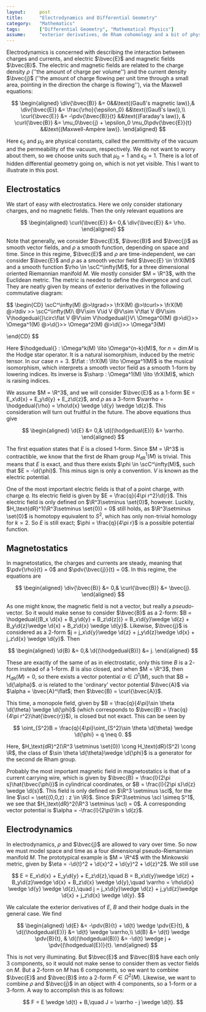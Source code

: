 ```yaml
---
layout:     post
title:      "Electrodynamics and Differential Geometry"
category:   "Mathematics"
tags:       ["Differential Geometry", "Mathematical Physics"]
assume:     "exterior derivatives, de Rham cohomology and a bit of physics"
---
```


Electrodynamics is concerned with describing the interaction between charges and currents, and electric $\bvec{E}$ and magnetic fields $\bvec{B}$. The electric and magnetic fields are related to the charge density $\rho$ (''the amount of charge per volume'') and the current density $\bvec{j}$ (''the amount of charge flowing per unit time through a small area, pointing in the direction the charge is flowing''), via the Maxwell equations:

$$
\begin{aligned}
    \div{\bvec{B}} &= 0&&\text{(Gauß's magnetic law)},& \div{\bvec{E}} &= \frac{\rho}{\epsilon_0} &&\text{(Gauß's law)},\\
    \curl{\bvec{E}} &= -\pdv{\bvec{B}}{t} &&\text{(Faraday's law)}, & \curl{\bvec{B}} &= \mu_0\bvec{j} + \epsilon_0 \mu_0\pdv{\bvec{E}}{t} &&\text{(Maxwell-Ampère law)}.
\end{aligned}
$$

Here $\epsilon_0$ and $\mu_0$ are physical constants, called the permittivity of the vacuum and the permeability of the vacuum, respectively. We do not want to worry about them, so we choose units such that $\mu_0 = 1$ and $\epsilon_0 = 1$. There is a lot of hidden differential geometry going on, which is not yet visible. This I want to illustrate in this post.
<!--more-->

## Electrostatics
We start of easy with electrostatics. Here we only consider stationary charges, and no magnetic fields. Then the only relevant equations are 

$$
\begin{aligned}
    \curl{\bvec{E}} &= 0,&
    \div{\bvec{E}} &= \rho.
\end{aligned}
$$

Note that generally, we consider $\bvec{E}$, $\bvec{B}$ and $\bvec{j}$ as smooth vector fields, and $\rho$ a smooth function, depending on space and time. Since in this regime, $\bvec{E}$ and $\rho$ are time-independent, we can consider $\bvec{E}$ and $\rho$ as a smooth vector field $\bvec{E} \in \frX(M)$ and a smooth function $\rho \in \scC^\infty(M)$, for a three dimensional oriented Riemannian manifold $M$. We mostly consider $M = \R^3$, with the Euclidean metric. The metric is needed to define the divergence and curl. They are neatly given by means of exterior derivatives in the following commutative diagram:

$$
\begin{CD}
\scC^\infty(M)  @>\tgrad>> \frX(M) @>\tcurl>>     \frX(M) @>\tdiv >>              \scC^\infty(M)\\
@V\sim V\id V               @V\sim V\flat V         @V\sim V\hodgedual{}\circ\flat V @V\sim V\hodgedual{}V\\
\Omega^0(M)     @>\d{}>>    \Omega^1(M) @>\d{}>>    \Omega^2(M) @>\d{}>>            \Omega^3(M)

\end{CD}
$$

Here $\hodgedual{} : \Omega^k(M) \lito \Omega^{n-k}(M)$, for $n = \dim M$ is the Hodge star operator. It is a natural isomorphism, induced by the metric tensor. In our case $n = 3$. $\flat : \frX(M) \lito \Omega^1(M)$ is the musical isomorphism, which interprets a smooth vector field as a smooth $1$-form by lowering indices. Its inverse is $\sharp : \Omega^1(M) \lito \frX(M)$, which is raising indices.

We assume $M = \R^3$, and we will consider $\bvec{E}$ as a $1$-form $E = E_x\d{x} + E_y\d{y} + E_z\d{z}$, and $\rho$ as a $3$-form $\varrho = \hodgedual{\rho} = \rho\d{x} \wedge \d{y} \wedge \d{z}$. This consideration will turn out fruitful in the future. The above equations thus give

$$
\begin{aligned}
    \d{E} &= 0,&
    \d{(\hodgedual{E})} &= \varrho.
\end{aligned}
$$

The first equation states that $E$ is a closed $1$-form. Since $M = \R^3$ is contractible, we know that the first de Rham group $H_\text{dR}^1(M)$ is trivial. This means that $E$ is exact, and thus there exists $\phi \in \scC^\infty(M)$, such that $E = -\d{\phi}$. This minus sign is only a convention. $V$ is known as the electric potential. 

One of the most important electric fields is that of a point charge, with charge $q$. Its electric field is given by $E = \frac{q}{4\pi r^2}\d{r}$. This electric field is only defined on $\R^3\setminus \set{0}$, however. Luckily, $H_\text{dR}^1(\R^3\setminus \set{0}) = 0$ still holds, as $\R^3\setminus \set{0}$ is homotopy equivalent to $S^2$, which has only non-trivial homology for $k = 2$. So $E$ is still exact; $\phi = \frac{q}{4\pi r}$ is a possible potential function. 

## Magnetostatics
In magnetostatics, the charges and currents are steady, meaning that $\pdv{\rho}{t} = 0$ and $\pdv{\bvec{j}}{t} = 0$. In this regime, the equations are

$$
\begin{aligned}
    \div{\bvec{B}} &= 0,&
    \curl{\bvec{B}} &= \bvec{j}.
\end{aligned}
$$

As one might know, the magnetic field is not a vector, but really a _pseudo_-vector. So it would make sense to consider $\bvec{B}$ as a $2$-form: $B = \hodgedual{(B_x \d{x} + B_y\d{y} + B_z\d{z})} = B_x\d{y}\wedge \d{z} + B_y\d{z}\wedge \d{x} + B_z\d{x} \wedge \d{y}$. Likewise, $\bvec{j}$ is considered as a $2$-form $j = j_x\d{y}\wedge \d{z} + j_y\d{z}\wedge \d{x} + j_z\d{x} \wedge \d{y}$. Then  

$$
\begin{aligned}
    \d{B} &= 0,&
    \d{(\hodgedual{B})} &= j.
\end{aligned}
$$

These are exactly of the same of as in electrostatic, only this time $B$ is a $2$-form instead of a $1$-form. $B$ is also closed, and when $M = \R^3$, then $H_\text{dR}(M) = 0$, so there exists a vector potential $\alpha \in \Omega^1(M)$, such that $B = \d{\alpha}$. $\alpha$ is related to the 'ordinary' vector potential $\bvec{A}$ via $\alpha = \bvec{A}^\flat$; then $\bvec{B} = \curl{\bvec{A}}$.

This time, a monopole field, given by $B = \frac{q}{4\pi}\sin \theta \d{\theta} \wedge \d{\phi}$ (which corresponds to $\bvec{B} = \frac{q}{4\pi r^2}\hat{\bvec{r}}$), is closed but not exact. This can be seen by 

$$
\oint_{S^2}B = \frac{q}{4\pi}\oint_{S^2}\sin \theta \d{\theta} \wedge \d{\phi} = q \neq 0.
$$

Here, $H_\text{dR}^2(\R^3 \setminus \set{0}) \cong H_\text{dR}(S^2) \cong \R$, the class of $\sin \theta \d{\theta}\wedge \d{\phi}$ is a generator for the second de Rham group.

Probably the most important magnetic field in magnetostatics is that of a current carrying wire, which is given by $\bvec{B} = \frac{I}{2\pi s}\hat{\bvec{\phi}}$ in cylindrical coordinates, or $B = \frac{I}{2\pi s}\d{z} \wedge \d{s}$. This field is only defined on $\R^3 \setminus \scl$, for the line $\scl = \set{(0,0,z) : z \in \R}$. Since $\R^3\setminus \scl \simeq S^1$, we see that $H_\text{dR}^2(\R^3 \setminus \scl) = 0$. A corresponding vector potential is $\alpha = -\frac{I}{2\pi}\ln s \d{z}$.

## Electrodynamics
In electrodynamics, $\rho$ and $\bvec{j}$ are allowed to vary over time. So now we must model space and time as a four dimensional pseudo-Riemannian manifold $M$. The prototypical example is $M = \R^4$ with the Minkowski metric, given by $\eta = -\d{t}^2 + \d{x}^2 + \d{y}^2 + \d{z}^2$. We still use

$$
E = E_x\d{x} + E_y\d{y} + E_z\d{z},\quad
B = B_x\d{y}\wedge \d{z} + B_y\d{z}\wedge \d{x} + B_z\d{x} \wedge \d{y},\quad
\varrho = \rho\d{x} \wedge \d{y} \wedge \d{z},\quad
j = j_x\d{y}\wedge \d{z} + j_y\d{z}\wedge \d{x} + j_z\d{x} \wedge \d{y}.
$$

We calculate the exterior derivatives of $E$, $B$ and their hodge duals in the general case. We find

$$
\begin{aligned}
    \d{E} &= -\pdv{B}{t} + \d{t} \wedge \pdv{E}{t}, &
    \d{(\hodgedual{E})} &= \d{t} \wedge \varrho,\\
    \d{B} &= \d{t} \wedge \pdv{B}{t}, &
    \d{(\hodgedual{B})} &= -\d{t} \wedge j + \pdv{(\hodgedual{E})}{t}.
\end{aligned}
$$

This is not very illuminating. But $\bvec{E}$ and $\bvec{B}$ have each only $3$ components, so it would not make sense to consider them as vector fields on $M$. But a $2$-form on $M$ has $6$ components, so we want to combine $\bvec{E}$ and $\bvec{B}$ into a $2$-form $F \in \Omega^2(M)$. Likewise, we want to combine $\rho$ and $\bvec{j}$ in an object with $4$ components, so a $1$-form or a $3$-form. A way to accomplish this is as follows:

$$
F = E \wedge \d{t} + B,\quad J = \varrho - j \wedge \d{t}.
$$